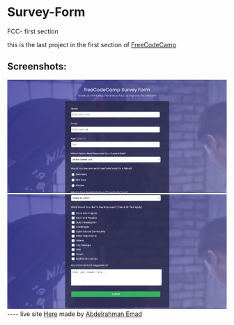 # Survey-Form
FCC- first section


   
   this is the last project in the first section of [FreeCodeCamp](https://www.freecodecamp.org/learn/2022/responsive-web-design/build-a-survey-form-project/build-a-survey-form)
      
     
Screenshots:     
---
![image1](https://github.com/3omeed/Survey-Form/blob/main/screenshots/Screenshot%20(61).png)
![image2](https://github.com/3omeed/Survey-Form/blob/main/screenshots/Screenshot%20(62).png)
      ----
      live site [Here](https://3omeed.github.io/Survey-Form/)
      made by [Abdelrahman Emad](https://www.linkedin.com/in/abdelrahman-emad-57bb10237/)
